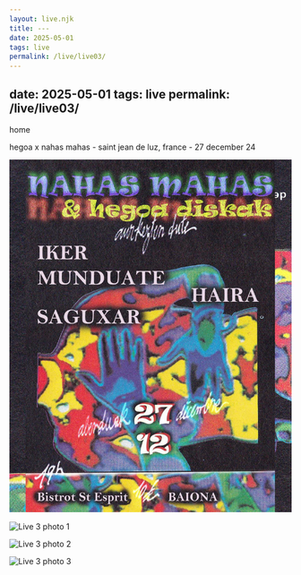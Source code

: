 ```yaml
---
layout: live.njk
title: ---
date: 2025-05-01
tags: live
permalink: /live/live03/
---
```


date: 2025-05-01
tags: live
permalink: /live/live03/
---

home

hegoa x nahas mahas - saint jean de luz, france - 27 december 24

![Live 3 photo 0](../public/assets/live3_0.webp)

![Live 3 photo 1](../public/assets/live3_1.webp)

![Live 3 photo 2](../public/assets/live3_2.webp)

![Live 3 photo 3](../public/assets/live3_3.webp)
